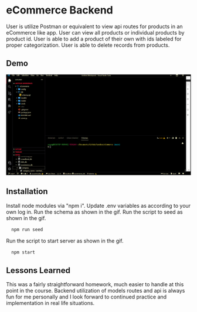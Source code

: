 
# eCommerce Backend

User is utilize Postman or equivalent to view api routes for products in an eCommerce like app. User can view all products or individual products by product id. User is able to add a product of their own with ids labeled for proper categorization. User is able to delete records from products.
## Demo

![ Alt text](./demo.gif)
## Installation

Install node modules via "npm i".
Update .env variables as according to your own log in.
Run the schema as shown in the gif.
Run the script to seed as shown in the gif.

```bash
  npm run seed
```
    
Run the script to start server as shown in the gif.

```bash
  npm start
```
## Lessons Learned

This was a fairly straightforward homework, much easier to handle at this point in the course. Backend utilization of models routes and api is always fun for me personally and I look forward to continued practice and implementation in real life situations.